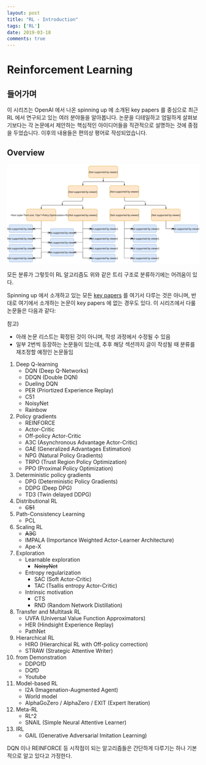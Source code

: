 ```yaml
---
layout: post
title: "RL - Introduction"
tags: ['RL']
date: 2019-03-18
comments: true
---
```


# Reinforcement Learning

## 들어가며

이 시리즈는 OpenAI 에서 나온 spinning up 에 소개된 key papers 를 중심으로 최근 RL 에서 연구되고 있는 여러 분야들을 알아봅니다. 논문을 디테일하고 엄밀하게 살펴보기보다는 각 논문에서 제안하는 핵심적인 아이디어들을 직관적으로 설명하는 것에 중점을 두었습니다. 이후의 내용들은 편의상 평어로 작성되었습니다.

## Overview

![taxonomy](/assets/rl/intro-rl-algo-taxonomy.svg)

모든 분류가 그렇듯이 RL 알고리즘도 위와 같은 트리 구조로 분류하기에는 어려움이 있다. 

Spinning up 에서 소개하고 있는 모든 [key papers](https://spinningup.openai.com/en/latest/spinningup/keypapers.html) 를 여기서 다루는 것은 아니며, 반대로 여기에서 소개하는 논문이 key papers 에 없는 경우도 있다. 이 시리즈에서 다룰 논문들은 다음과 같다:

참고)

- 아래 논문 리스트는 확정된 것이 아니며, 작성 과정에서 수정될 수 있음
- 일부 2번씩 등장하는 논문들이 있는데, 추후 해당 섹션까지 글이 작성될 때 분류를 재조정할 예정인 논문들임

1. Deep Q-learning
    - DQN (Deep Q-Networks)
    - DDQN (Double DQN)
    - Dueling DQN
    - PER (Priortized Experience Replay)
    - C51
    - NoisyNet
    - Rainbow
1. Policy gradients
    - REINFORCE
    - Actor-Critic
    - Off-policy Actor-Critic
    - A3C (Asynchronous Advantage Actor-Critic)
    - GAE (Generalized Advantages Estimation)
    - NPG (Natural Policy Gradients)
    - TRPO (Trust Region Policy Optimization)
    - PPO (Proximal Policy Optimization)
1. Deterministic policy gradients
    - DPG (Deterministic Policy Gradients)
    - DDPG (Deep DPG)
    - TD3 (Twin delayed DDPG)
1. Distributional RL
    - ~~C51~~
1. Path-Consistency Learning
    - PCL
1. Scaling RL
    - ~~A3C~~
    - IMPALA (Importance Weighted Actor-Learner Architecture)
    - Ape-X
1. Exploration
    - Learnable exploration
        + ~~NoisyNet~~
    - Entropy regularization
        + SAC (Soft Actor-Critic)
        + TAC (Tsallis entropy Actor-Critic)
    - Intrinsic motivation
        + CTS
        + RND (Random Network Distillation)
1. Transfer and Multitask RL
    - UVFA (Universal Value Function Approximators)
    - HER (Hindsight Experience Replay)
    - PathNet
1. Hierarchical RL
    - HIRO (Hierarchical RL with Off-policy correction)
    - STRAW (Strategic Attentive Writer)
1. from Demonstration
    - DDPGfD
    - DQfD
    - Youtube
1. Model-based RL
    - I2A (Imagenation-Augmented Agent)
    - World model
    - AlphaGoZero / AlphaZero / EXIT (Expert Iteration)
1. Meta-RL
    - RL^2
    - SNAIL (Simple Neural Attentive Learner)
1. IRL
    - GAIL (Generative Adversarial Imitation Learning)

DQN 이나 REINFORCE 등 시작점이 되는 알고리즘들은 간단하게 다루기는 하나 기본적으로 알고 있다고 가정한다.

<!-- Not covered here:

1. Memory
2. Safety
3. Reproducibility, Analysis, and Critique -->
